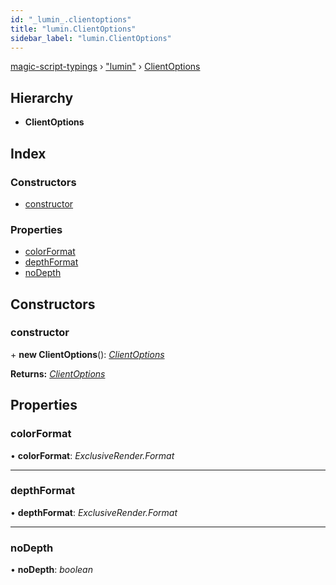 ```yaml
---
id: "_lumin_.clientoptions"
title: "lumin.ClientOptions"
sidebar_label: "lumin.ClientOptions"
---
```


[magic-script-typings](../index.md) › [&quot;lumin&quot;](../modules/_lumin_.md) › [ClientOptions](_lumin_.clientoptions.md)

## Hierarchy

* **ClientOptions**

## Index

### Constructors

* [constructor](_lumin_.clientoptions.md#constructor)

### Properties

* [colorFormat](_lumin_.clientoptions.md#colorformat)
* [depthFormat](_lumin_.clientoptions.md#depthformat)
* [noDepth](_lumin_.clientoptions.md#nodepth)

## Constructors

###  constructor

\+ **new ClientOptions**(): *[ClientOptions](_lumin_.clientoptions.md)*

**Returns:** *[ClientOptions](_lumin_.clientoptions.md)*

## Properties

###  colorFormat

• **colorFormat**: *ExclusiveRender.Format*

___

###  depthFormat

• **depthFormat**: *ExclusiveRender.Format*

___

###  noDepth

• **noDepth**: *boolean*